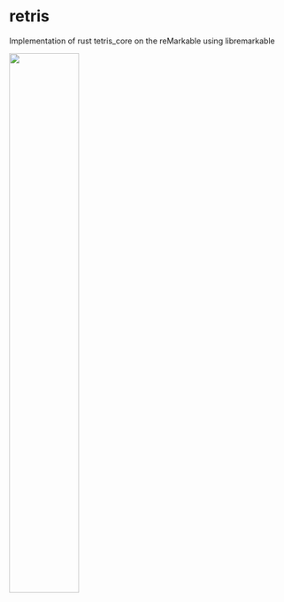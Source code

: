 # retris
Implementation of rust tetris_core on the reMarkable using libremarkable

<img width="50%" src="https://transfer.cosmos-ink.net/S8K25/192.168.2.93.jpg">
